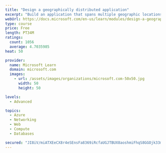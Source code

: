 ```yaml
---
title: "Design a geographically distributed application"
excerpt: "Build an application that spans multiple geographic locations for high availability and resiliency."
webUrl: https://docs.microsoft.com/en-us/learn/modules/design-a-geographically-distributed-application/
type: course
price: Free
length: PT34M
ratings:
  count: 1056
  average: 4.7035985
heat: 50

provider:
  name: Microsoft Learn
  domain: microsoft.com
  images:
    - url: /assets/images/organizations/microsoft.com-50x50.jpg
      width: 50
      height: 50

levels:
  - Advanced

topics:
  - Azure
  - Networking
  - Web
  - Compute
  - Databases

secured: "JI8iV/miATXEeCX8r4eSEnsFa8369iRcfaUGJTBUX8aoshmiFhqS8GGOjk33m0QAXmpWVx7D8CyNGo8d+iafAijXEbHKAao8w70lBuyZ4Swvf+l3hL0AxDRDfWBNkMX7XMh90u1kQh3EiRkghA7n4WZy3v4bGwdNSCdc+Hcn7GSLaVnqatiuLRWKMEGu6QXwczkMylIlsBULRCCTV4oIja+TfgCoGWxHcxHP/meqHj7UrP1gHU5Hkow9ip7LLYrP/3JtnXdurEiJh5l8GhIlZfyuMLMEucpCBTh+Cind9cDSrlkhOB1CVVs+xM2l24sJvHHLRcNUwzvO5tt0LPjWbXjG/r3lzmt0uLdnn1VTxwUYPoXlX3MQIADGNVIixuGjcdVZo9HfLD/Hqph4iSSWbhlutWeRfWYaQtJj4+szU7c=;6j7v6nv3ouepKjfYCYpvDw=="
---
```


